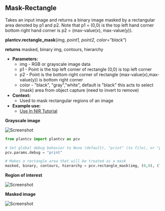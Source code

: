 ## Mask-Rectangle

Takes an input image and returns a binary image masked by a rectangular area denoted by p1 and p2. 
Note that p1 = (0,0) is the top left hand corner bottom right hand corner is p2 = (max-value(x), max-value(y)).

**plantcv.rectangle_mask**(*img, point1, point2, color="black"*)

**returns** masked, binary img, contours, hierarchy 

- **Parameters:**
    - img - RGB or grayscale image data
    - p1 - Point is the top left corner of rectangle (0,0) is top left corner
    - p2 - Point is the bottom right corner of rectangle (max-value(x),max-value(y)) is bottom right corner
    - color - "black", "gray","white", default is "black" this acts to select (mask) area from object capture (need to invert to remove)
- **Context:**
    - Used to mask rectangular regions of an image
- **Example use:**
    - [Use In NIR Tutorial](nir_tutorial.md)
    
**Grayscale image**

![Screenshot](img/documentation_images/rectangle_mask/grayscale_image.jpg) 

```python
from plantcv import plantcv as pcv

# Set global debug behavior to None (default), "print" (to file), or "plot" (Jupyter Notebooks or X11)
pcv.params.debug = "print"

# Makes a rectangle area that will be treated as a mask
masked, binary, contours, hierarchy = pcv.rectangle_mask(img, (0,0), (75,252), color="black")
```

**Region of interest**

![Screenshot](img/documentation_images/rectangle_mask/roi.jpg) 

**Masked image**

![Screenshot](img/documentation_images/rectangle_mask/masked.jpg) 
